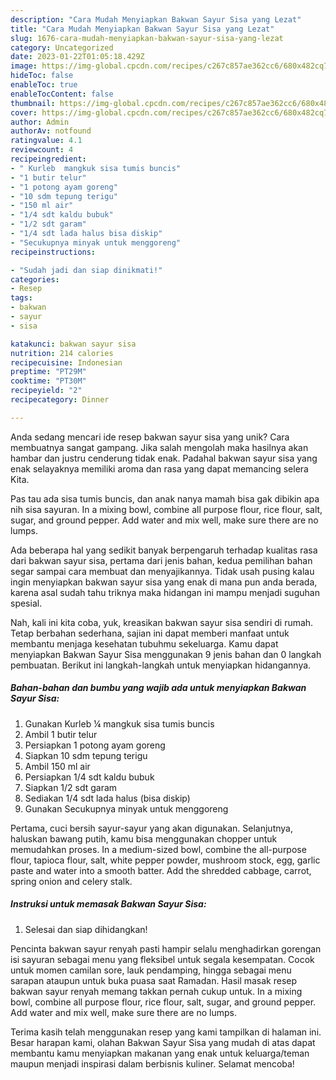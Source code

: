 ```yaml
---
description: "Cara Mudah Menyiapkan Bakwan Sayur Sisa yang Lezat"
title: "Cara Mudah Menyiapkan Bakwan Sayur Sisa yang Lezat"
slug: 1676-cara-mudah-menyiapkan-bakwan-sayur-sisa-yang-lezat
category: Uncategorized
date: 2023-01-22T01:05:18.429Z
image: https://img-global.cpcdn.com/recipes/c267c857ae362cc6/680x482cq70/bakwan-sayur-sisa-foto-resep-utama.jpg
hideToc: false
enableToc: true
enableTocContent: false
thumbnail: https://img-global.cpcdn.com/recipes/c267c857ae362cc6/680x482cq70/bakwan-sayur-sisa-foto-resep-utama.jpg
cover: https://img-global.cpcdn.com/recipes/c267c857ae362cc6/680x482cq70/bakwan-sayur-sisa-foto-resep-utama.jpg
author: Admin
authorAv: notfound
ratingvalue: 4.1
reviewcount: 4
recipeingredient:
- " Kurleb  mangkuk sisa tumis buncis"
- "1 butir telur"
- "1 potong ayam goreng"
- "10 sdm tepung terigu"
- "150 ml air"
- "1/4 sdt kaldu bubuk"
- "1/2 sdt garam"
- "1/4 sdt lada halus bisa diskip"
- "Secukupnya minyak untuk menggoreng"
recipeinstructions:

- "Sudah jadi dan siap dinikmati!"
categories:
- Resep
tags:
- bakwan
- sayur
- sisa

katakunci: bakwan sayur sisa 
nutrition: 214 calories
recipecuisine: Indonesian
preptime: "PT29M"
cooktime: "PT30M"
recipeyield: "2"
recipecategory: Dinner

---
```





Anda sedang mencari ide resep bakwan sayur sisa yang unik? Cara membuatnya sangat gampang. Jika salah mengolah maka hasilnya akan hambar dan justru cenderung tidak enak. Padahal bakwan sayur sisa yang enak selayaknya memiliki aroma dan rasa yang dapat memancing selera Kita.





Pas tau ada sisa tumis buncis, dan anak nanya mamah bisa gak dibikin apa nih sisa sayuran. In a mixing bowl, combine all purpose flour, rice flour, salt, sugar, and ground pepper. Add water and mix well, make sure there are no lumps.

Ada beberapa hal yang sedikit banyak berpengaruh terhadap kualitas rasa dari bakwan sayur sisa, pertama dari jenis bahan, kedua pemilihan bahan segar sampai cara membuat dan menyajikannya. Tidak usah pusing kalau ingin menyiapkan bakwan sayur sisa yang enak di mana pun anda berada, karena asal sudah tahu triknya maka hidangan ini mampu menjadi suguhan spesial.






Nah, kali ini kita coba, yuk, kreasikan bakwan sayur sisa sendiri di rumah. Tetap berbahan sederhana, sajian ini dapat memberi manfaat untuk membantu menjaga kesehatan tubuhmu sekeluarga. Kamu dapat menyiapkan Bakwan Sayur Sisa menggunakan 9 jenis bahan dan 0 langkah pembuatan. Berikut ini langkah-langkah untuk menyiapkan hidangannya.

<!--inarticleads1-->

##### Bahan-bahan dan bumbu yang wajib ada untuk menyiapkan Bakwan Sayur Sisa:

1. Gunakan  Kurleb ¼ mangkuk sisa tumis buncis
1. Ambil 1 butir telur
1. Persiapkan 1 potong ayam goreng
1. Siapkan 10 sdm tepung terigu
1. Ambil 150 ml air
1. Persiapkan 1/4 sdt kaldu bubuk
1. Siapkan 1/2 sdt garam
1. Sediakan 1/4 sdt lada halus (bisa diskip)
1. Gunakan Secukupnya minyak untuk menggoreng


Pertama, cuci bersih sayur-sayur yang akan digunakan. Selanjutnya, haluskan bawang putih, kamu bisa menggunakan chopper untuk memudahkan proses. In a medium-sized bowl, combine the all-purpose flour, tapioca flour, salt, white pepper powder, mushroom stock, egg, garlic paste and water into a smooth batter. Add the shredded cabbage, carrot, spring onion and celery stalk. 

<!--inarticleads2-->

##### Instruksi untuk memasak Bakwan Sayur Sisa:


1. Selesai dan siap dihidangkan!

Pencinta bakwan sayur renyah pasti hampir selalu menghadirkan gorengan isi sayuran sebagai menu yang fleksibel untuk segala kesempatan. Cocok untuk momen camilan sore, lauk pendamping, hingga sebagai menu sarapan ataupun untuk buka puasa saat Ramadan. Hasil masak resep bakwan sayur renyah memang takkan pernah cukup untuk. In a mixing bowl, combine all purpose flour, rice flour, salt, sugar, and ground pepper. Add water and mix well, make sure there are no lumps. 

Terima kasih telah menggunakan resep yang kami tampilkan di halaman ini. Besar harapan kami, olahan Bakwan Sayur Sisa yang mudah di atas dapat membantu kamu menyiapkan makanan yang enak untuk keluarga/teman maupun menjadi inspirasi dalam berbisnis kuliner. Selamat mencoba!
